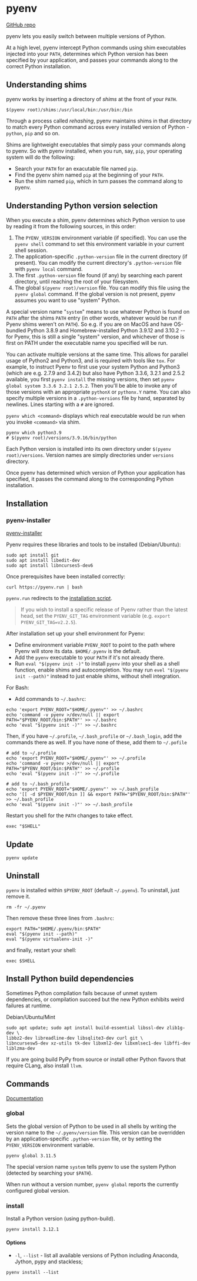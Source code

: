 # pyenv

[GitHub repo](https://github.com/pyenv/pyenv)

pyenv lets you easily switch between multiple versions of Python.

At a high level, pyenv intercept Python commands using shim executables injected into
your `PATH`, determines which Python version has been specified by your application, and
passes your commands along to the correct Python installation.

## Understanding shims

pyenv works by inserting a directory of *shims* at the front of your `PATH`. 

```shell
$(pyenv root)/shims:/usr/local/bin:/usr/bin:/bin
```

Through a process called *rehashing*, pyenv maintains shims in that directory to match
every Python command across every installed version of Python - `python`, `pip` and so
on.

Shims are lightweight executables that simply pass your commands along to pyenv. So with
pyenv installed, when you run, say, `pip`, your operating system will do the following:

- Search your `PATH` for an exacutable file named `pip`.
- Find the pyenv shim named `pip` at the beginning of your `PATH`.
- Run the shim named `pip`, which in turn passes the command along to pyenv.

## Understanding Python version selection

When you execute a shim, pyenv determines which Python version to use by reading it from
the following sources, in this order:

1. The `PYENV_VERSION` environment variable (if specified). You can use the
`pyenv shell` command to set this environment variable in your current shell session.
2. The application-specific `.python-version` file in the current directory (if
present). You can modify the current directory's `.python-version` file with
`pyenv local` command.
3. The first `.python-version` file found (if any) by searching each parent directory,
until reaching the root of your filesystem.
4. The global `$(pyenv root)/version` file. You can modify this file using the
`pyenv global` command. If the global version is not present, pyenv assumes you want to
use "system" Python.

A special version name "`system`" means to use whatever Python is found on `PATH` after
the shims `PATH` entry (in other words, whatever would be run if Pyenv shims weren't on
`PATH`). So e.g. if you are on MacOS and have OS-bundled Python 3.8.9 and
Homebrew-installed Python 3.9.12 and 3.10.2 -- for Pyenv, this is still a single
"system" version, and whichever of those is first on PATH under the executable name you
specified will be run.

You can activate multiple versions at the same time. This allows for parallel usage of
Python2 and Python3, and is required with tools like `tox`. For example, to instruct
Pyenv to first use your system Python and Python3 (which are e.g. 2.7.9 and 3.4.2) but
also have Python 3.3.6, 3.2.1 and 2.5.2 available, you first `pyenv install` the
missing versions, then set `pyenv global system 3.3.6 3.2.1 2.5.2`. Then you'll be
able to invoke any of those versions with an appropriate `pythonX` or `pythonx.Y`
name. You can also specify multiple versions in a `.python-versions` file by hand,
separated by newlines. Lines starting with a `#` are ignored.

`pyenv which <command>` displays which real executable would be run when you invoke
`<command>` via shim.

```shell
pyenv which python3.9
# $(pyenv root)/versions/3.9.16/bin/python
```

Each Python version is installed into its own directory under `$(pyenv root)/versions`.
Version names are simply directories under `versions` directory.

Once pyenv has determined which version of Python your application has specified, it
passes the command along to the corresponding Python installation.

## Installation

### pyenv-installer

[pyenv-installer](https://github.com/pyenv/pyenv-installer)

Pyenv requires these libraries and tools to be installed (Debian/Ubuntu):

```shell
sudo apt install git
sudo apt install libedit-dev
sudo apt install libncurses5-dev6
```

Once prerequisites have been installed correctly:

```shell
curl https://pyenv.run | bash
```

`pyenv.run` redirects to the
[installation script](https://github.com/pyenv/pyenv-installer/blob/master/bin/pyenv-installer).

> If you wish to install a specific release of Pyenv rather than the latest head, set
> the `PYENV_GIT_TAG` environment variable (e.g. `export PYENV_GIT_TAG=v2.2.5`).

After installation set up your shell environment for Pyenv:

- Define environment variable `PYENV_ROOT` to point to the path where Pyenv will store
its data. `$HOME/.pyenv` is the default.
- Add the `pyenv` executable to your `PATH` if it's not already there.
- Run `eval "$(pyenv init -)"` to install `pyenv` into your shell as a shell function,
enable shims and autocompletion. You may run `evel "$(pyenv init --path)"` instead to
just enable shims, without shell integration.

For Bash:

- Add commands to `~/.bashrc`:

```shell
echo 'export PYENV_ROOT="$HOME/.pyenv"' >> ~/.bashrc
echo 'command -v pyenv >/dev/null || export PATH="$PYENV_ROOT/bin:$PATH"' >> ~/.bashrc
echo 'eval "$(pyenv init -)"' >> ~/.bashrc
```

Then, if you have `~/.profile`, `~/.bash_profile` or `~/.bash_login`, add the commands
there as well. If you have none of these, add them to `~/.pofile`

```shell
# add to ~/.profile
echo 'export PYENV_ROOT="$HOME/.pyenv"' >> ~/.profile
echo 'command -v pyenv >/dev/null || export PATH="$PYENV_ROOT/bin:$PATH"' >> ~/.profile
echo 'eval "$(pyenv init -)"' >> ~/.profile
```

```shell
# add to ~/.bash_profile
echo 'export PYENV_ROOT="$HOME/.pyenv"' >> ~/.bash_profile
echo '[[ -d $PYENV_ROOT/bin ]] && export PATH="$PYENV_ROOT/bin:$PATH"' >> ~/.bash_profile
echo 'eval "$(pyenv init -)"' >> ~/.bash_profile
```

Restart you shell for the `PATH` changes to take effect.

```shell
exec "$SHELL"
```

## Update

```shell
pyenv update
```

## Uninstall

`pyenv` is installed within `$PYENV_ROOT` (default `~/.pyenv`). To uninstall, just
remove it.

```shell
rm -fr ~/.pyenv
```

Then remove these three lines from `.bashrc`:

```shell
export PATH="$HOME/.pyenv/bin:$PATH"
eval "$(pyenv init --path)"
eval "$(pyenv virtualenv-init -)"
```

and finally, restart your shell:

```shell
exec $SHELL
```

## Install Python build dependencies

Sometimes Python compilation fails because of unmet system dependencies, or compilation
succeed but the new Python exhibits weird failures at runtime.

Debian/Ubuntu/Mint

```shell
sudo apt update; sudo apt install build-essential libssl-dev zlib1g-dev \
libbz2-dev libreadline-dev libsqlite3-dev curl git \
libncursesw5-dev xz-utils tk-dev libxml2-dev libxmlsec1-dev libffi-dev liblzma-dev
```

If you are going build PyPy from source or install other Python flavors that require
CLang, also install `llvm`.

## Commands

[Documentation](https://github.com/pyenv/pyenv/blob/master/COMMANDS.md)

### global

Sets the global version of Python to be used in all shells by writing the version name
to the `~/.pyenv/version` file. This version can be overridden by an
application-specific `.python-version` file, or by setting the `PYENV_VERSION`
environment variable.

```shell
pyenv global 3.11.5
```

The special version name `system` tells pyenv to use the system Python (detected by
searching your `$PATH`).

When run without a version number, `pyenv global` reports the currently configured
global version.

### install

Install a Python version (using python-build).

```shell
pyenv install 3.12.1
```

#### Options

* `-l`, `--list` - list all available versions of Python including Anaconda, Jython,
pypy and stackless;

```shell
pyenv install --list
```

